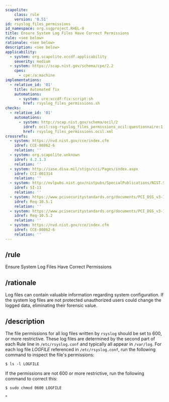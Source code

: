 ```yaml
---
scapolite:
    class: rule
    version: '0.51'
id: rsyslog_files_permissions
id_namespace: org.ssgproject.RHEL-8
title: Ensure System Log Files Have Correct Permissions
rule: <see below>
rationale: <see below>
description: <see below>
applicability:
  - system: org.scapolite.xccdf.applicability
    severity: medium
  - system: https://scap.nist.gov/schema/cpe/2.2
    cpes:
      - cpe:/a:machine
implementations:
  - relative_id: '01'
    title: Automated fix
    automations:
      - system: urn:xccdf:fix:script:sh
        href: rsyslog_files_permissions.sh
checks:
  - relative_id: '01'
    automations:
      - system: http://scap.nist.gov/schema/ocil/2
        idref: ocil:ssg-rsyslog_files_permissions_ocil:questionnaire:1
        href: rsyslog_files_permissions.ocil.xml
crossrefs:
  - system: https://nvd.nist.gov/cce/index.cfm
    idref: CCE-80862-6
    relation: ''
  - system: org.scapolite.unknown
    idref: 4.2.1.3
    relation: ''
  - system: http://iase.disa.mil/stigs/cci/Pages/index.aspx
    idref: CCI-001314
    relation: ''
  - system: http://nvlpubs.nist.gov/nistpubs/SpecialPublications/NIST.SP.800-53r4.pdf
    idref: SI-11
    relation: ''
  - system: https://www.pcisecuritystandards.org/documents/PCI_DSS_v3-1.pdf
    idref: Req-10.5.1
    relation: ''
  - system: https://www.pcisecuritystandards.org/documents/PCI_DSS_v3-1.pdf
    idref: Req-10.5.2
    relation: ''
  - system: https://nvd.nist.gov/cce/index.cfm
    idref: CCE-80862-6
    relation: ''
---
```



## /rule

Ensure System Log Files Have Correct Permissions

## /rationale

Log
files can contain valuable information regarding system configuration.
If the system log files are not protected unauthorized users could
change the logged data, eliminating their forensic value.

## /description

The
file permissions for all log files written by `rsyslog` should be set to
600, or more restrictive. These log files are determined by the second
part of each Rule line in `/etc/rsyslog.conf` and typically all appear
in `/var/log`. For each log file *LOGFILE* referenced in
`/etc/rsyslog.conf`, run the following command to inspect the file\'s
permissions:

``` 
$ ls -l LOGFILE
```

If the permissions are not 600 or more restrictive, run the following
command to correct this:

``` 
$ sudo chmod 0600 LOGFILE
```

\"
